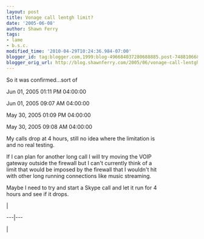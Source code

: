 ```yaml
---
layout: post
title: Vonage call lentgh limit?
date: '2005-06-08'
author: Shawn Ferry
tags:
- lame
- b.s.c.
modified_time: '2010-04-29T10:24:36.984-07:00'
blogger_id: tag:blogger.com,1999:blog-496684037280688885.post-748810668286004402
blogger_orig_url: http://blog.shawnferry.com/2005/06/vonage-call-lentgh-limit.html
---
```


So it was confirmed...sort of  

Jun 01, 2005 01:11 PM 04:00:00  

Jun 01, 2005 09:07 AM 04:00:00  
  
May 30, 2005 01:09 PM 04:00:00  

May 30, 2005 09:08 AM 04:00:00  
  
My calls drop at 4 hours, still no idea where the limitation is  
and no real testing.  

If I can plan for another long call I will try moving the VOIP  
gateway outside the firewall but I can't currently think of a  
limit that would be imposed by the firewall that I wouldn't hit  
with other long running connections like music streaming.  

Maybe I need to try and start a Skype call and let it run for 4  
hours and see if it drops.  

|  
  
---|---  
  
|  
  
